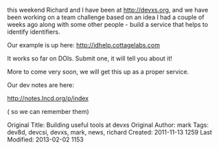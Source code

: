 this weekend Richard and I have been at <http://devxs.org>, and we have been working on a team challenge based on an idea I had a couple of weeks ago along with some other people - build a service that helps to identify identifiers.

Our example is up here: <http://idhelp.cottagelabs.com>

It works so far on DOIs. Submit one, it will tell you about it!

More to come very soon, we will get this up as a proper service.

Our dev notes are here:

<http://notes.lncd.org/p/index>

( so we can remember them)



Original Title: Building useful tools at devxs
Original Author: mark
Tags: dev8d, devcsi, devxs, mark, news, richard
Created: 2011-11-13 1259
Last Modified: 2013-02-02 1153
